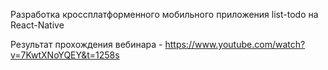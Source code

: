Разработка кроссплатформенного мобильного приложения list-todo на React-Native

Результат прохождения вебинара - https://www.youtube.com/watch?v=7KwtXNoYQEY&t=1258s
